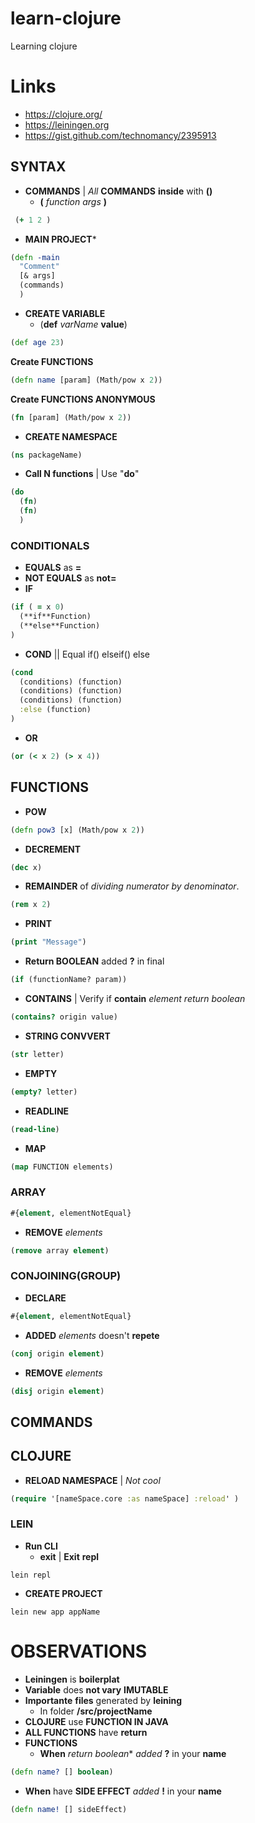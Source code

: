 # learn-clojure
Learning clojure

# Links
- https://clojure.org/
- https://leiningen.org
- https://gist.github.com/technomancy/2395913


## SYNTAX
- **COMMANDS** | _All_ **COMMANDS** **inside** with **()**
  - **(** _function_ _args_ **)**
```clojure
 (+ 1 2 )
```
- **MAIN PROJECT***
```clojure
(defn -main
  "Comment"
  [& args]
  (commands)
  )
  ```
- **CREATE VARIABLE**
  - (**def** _varName_ **value**)
```clojure
(def age 23)
```
**Create FUNCTIONS**
```clojure
(defn name [param] (Math/pow x 2))
```
**Create FUNCTIONS ANONYMOUS**
```clojure
(fn [param] (Math/pow x 2))
```

- **CREATE NAMESPACE**
```clojure
(ns packageName)
```
- **Call N functions** | Use "**do**"
```clojure
(do
  (fn)
  (fn)
  )
```


### CONDITIONALS
- **EQUALS** as **=**
- **NOT EQUALS** as **not=**
- **IF**
```clojure
(if ( = x 0)
  (**if**Function)
  (**else**Function)
)
```
- **COND** || Equal if() elseif() else
```clojure
(cond
  (conditions) (function)
  (conditions) (function)
  (conditions) (function)
  :else (function)
)
```
- **OR**
```clojure
(or (< x 2) (> x 4))
```






## FUNCTIONS
- **POW**
```clojure
(defn pow3 [x] (Math/pow x 2))
```
- **DECREMENT**
```clojure
(dec x)
```
- **REMAINDER** of _dividing numerator by denominator_.
```clojure
(rem x 2)
```
- **PRINT**
```clojure
(print "Message")
```
- **Return BOOLEAN** added **?** in final
```clojure
(if (functionName? param))
```
- **CONTAINS** | Verify if **contain** _element_ _return boolean_
```clojure
(contains? origin value)
```
- **STRING CONVVERT**
```clojure
(str letter)
```
- **EMPTY**
```clojure
(empty? letter)
```
- **READLINE**
```clojure
(read-line)
```
- **MAP**
```clojure
(map FUNCTION elements)
```
### ARRAY
```clojure
#{element, elementNotEqual}
```
- **REMOVE** _elements_
```clojure
(remove array element)
```
### CONJOINING(GROUP)
- **DECLARE**
```clojure
#{element, elementNotEqual}
```
- **ADDED** _elements_ doesn't **repete**
```clojure
(conj origin element)
```
- **REMOVE** _elements_
```clojure
(disj origin element)
```





## COMMANDS

## CLOJURE
- **RELOAD NAMESPACE**  | _Not cool_
```clojure
(require '[nameSpace.core :as nameSpace] :reload' )
```

### LEIN
- **Run CLI**
  - **exit** | **Exit** **repl**
```shell
lein repl
```
- **CREATE PROJECT**
```shell
lein new app appName
```

# OBSERVATIONS
- **Leiningen** is **boilerplat**
- **Variable** does **not vary** **IMUTABLE**
- **Importante** **files** generated by **leining**
  - In folder **/src/projectName**
- **CLOJURE** use **FUNCTION IN JAVA**
- **ALL FUNCTIONS** have **return**
- **FUNCTIONS**
  - **When** _return_ *boolean** _added_ **?** in your **name**
```clojure
(defn name? [] boolean)
```
  - **When** have **SIDE EFFECT**  _added_ **!** in your **name**
```clojure
(defn name! [] sideEffect)
```
